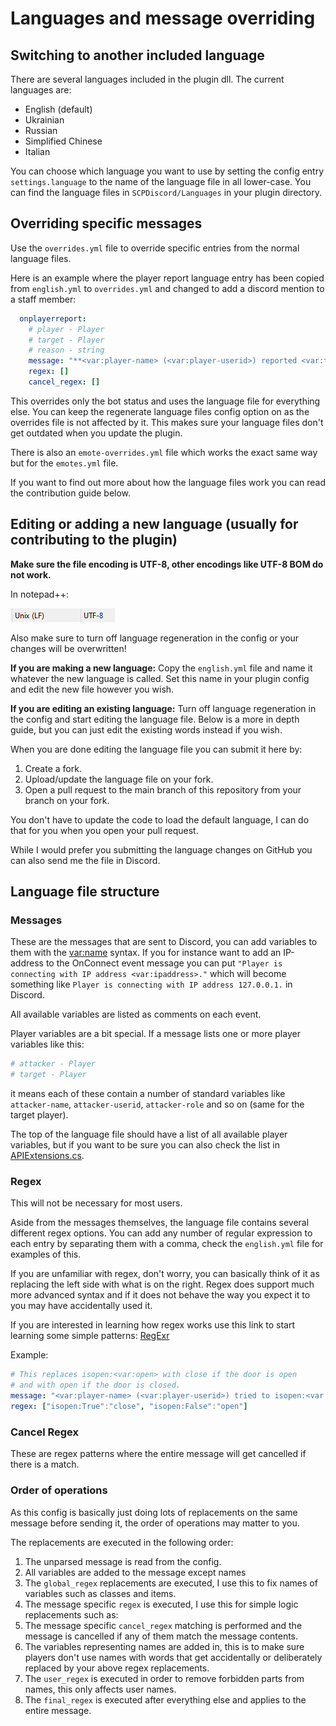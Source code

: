 # Languages and message overriding

## Switching to another included language

There are several languages included in the plugin dll. The current languages are:
* English (default)
* Ukrainian
* Russian
* Simplified Chinese
* Italian

You can choose which language you want to use by setting the config entry `settings.language` to the name of the language file in all lower-case. You can find the language files in `SCPDiscord/Languages` in your plugin directory.

## Overriding specific messages

Use the `overrides.yml` file to override specific entries from the normal language files.

Here is an example where the player report language entry has been copied from `english.yml` to `overrides.yml` and changed to add a discord mention to a staff member:

```yaml
  onplayerreport:
    # player - Player
    # target - Player
    # reason - string
    message: "**<var:player-name> (<var:player-userid>) reported <var:target-name> (<var:target-userid>) for breaking server rules:**\n```<var:reason>``` <@170904988724232192>"
    regex: []
    cancel_regex: []
```

This overrides only the bot status and uses the language file for everything else. You can keep the regenerate language files config option on as the overrides file is not affected by it. This makes sure your language files don't get outdated when you update the plugin.

There is also an `emote-overrides.yml` file which works the exact same way but for the `emotes.yml` file.

If you want to find out more about how the language files work you can read the contribution guide below.

## Editing or adding a new language (usually for contributing to the plugin)

**Make sure the file encoding is UTF-8, other encodings like UTF-8 BOM do not work.**

In notepad++:

![](img/nppNewlines.png)

Also make sure to turn off language regeneration in the config or your changes will be overwritten!

**If you are making a new language:**  Copy the `english.yml` file and name it whatever the new language is called. Set this name in your plugin config and edit the new file however you wish.

**If you are editing an existing language:** Turn off language regeneration in the config and start editing the language file.
Below is a more in depth guide, but you can just edit the existing words instead if you wish.

When you are done editing the language file you can submit it here by:
1. Create a fork.
2. Upload/update the language file on your fork.
3. Open a pull request to the main branch of this repository from your branch on your fork.

You don't have to update the code to load the default language, I can do that for you when you open your pull request.

While I would prefer you submitting the language changes on GitHub you can also send me the file in Discord.

## Language file structure

### Messages

These are the messages that are sent to Discord, you can add variables to them with the <var:name> syntax. If you for instance want to add an IP-address to the OnConnect event message you can put `"Player is connecting with IP address <var:ipaddress>."` which will become something like `Player is connecting with IP address 127.0.0.1.` in Discord.

All available variables are listed as comments on each event.

Player variables are a bit special. If a message lists one or more player variables like this:
```yaml
# attacker - Player
# target - Player
```
it means each of these contain a number of standard variables like `attacker-name`, `attacker-userid`, `attacker-role` and so on (same for the target player).

The top of the language file should have a list of all available player variables, but if you want to be sure you can also check the list in [APIExtensions.cs](../SCPDiscordPlugin/APIExtensions.cs).

### Regex

This will not be necessary for most users.

Aside from the messages themselves, the language file contains several different regex options. You can add any number of regular expression to each entry by separating them with a comma, check the `english.yml` file for examples of this.

If you are unfamiliar with regex, don't worry, you can basically think of it as replacing the left side with what is on the right. Regex does support much more advanced syntax and if it does not behave the way you expect it to you may have accidentally used it.

If you are interested in learning how regex works use this link to start learning some simple patterns: [RegExr](https://regexr.com/)

Example:
```yaml
# This replaces isopen:<var:open> with close if the door is open
# and with open if the door is closed.
message: "<var:player-name> (<var:player-userid>) tried to isopen:<var:open> a locked door."
regex: ["isopen:True":"close", "isopen:False":"open"]
```

### Cancel Regex

These are regex patterns where the entire message will get cancelled if there is a match.

### Order of operations

As this config is basically just doing lots of replacements on the same message before sending it, the order of operations may matter to you.

The replacements are executed in the following order:

1. The unparsed message is read from the config.
2. All variables are added to the message except names
3. The `global_regex` replacements are executed, I use this to fix names of variables such as classes and items.
4. The message specific `regex` is executed, I use this for simple logic replacements such as:
5. The message specific `cancel_regex` matching is performed and the message is cancelled if any of them match the message contents.
6. The variables representing names are added in, this is to make sure players don't use names with words that get accidentally or deliberately replaced by your above regex replacements.
7. The `user_regex` is executed in order to remove forbidden parts from names, this only affects user names.
8. The `final_regex` is executed after everything else and applies to the entire message.